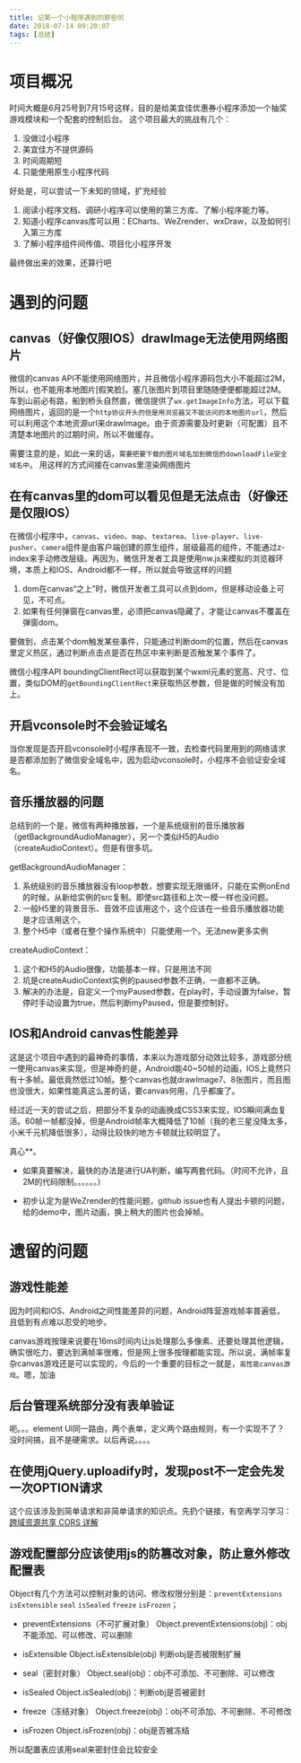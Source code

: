 ```yaml
---
title: 记第一个小程序遇到的那些坑
date: 2018-07-14 09:20:07
tags: [总结]
---
```


# 项目概况

时间大概是6月25号到7月15号这样，目的是给美宜佳优惠券小程序添加一个抽奖游戏模块和一个配套的控制后台。 
这个项目最大的挑战有几个：
1. 没做过小程序
2. 美宜佳方不提供源码
3. 时间周期短
4. 只能使用原生小程序代码

好处是，可以尝试一下未知的领域，扩充经验
1. 阅读小程序文档、调研小程序可以使用的第三方库、了解小程序能力等。
2. 知道小程序canvas库可以用：ECharts、WeZrender、wxDraw，以及如何引入第三方库
3. 了解小程序组件间传值、项目化小程序开发

最终做出来的效果，还算行吧

# 遇到的问题

## canvas（好像仅限IOS）drawImage无法使用网络图片

微信的canvas API不能使用网络图片，并且微信小程序源码包大小不能超过2M，所以，也不能用本地图片[假笑脸]。塞几张图片到项目里随随便便都能超过2M。
车到山前必有路，船到桥头自然直，微信提供了`wx.getImageInfo`方法，可以下载网络图片，返回的是一个`http协议开头的但是用浏览器又不能访问的本地图片url`，然后可以利用这个本地资源url来drawImage。由于资源需要及时更新（可配置）且不清楚本地图片的过期时间，所以不做缓存。

需要注意的是，如此一来的话，`需要把要下载的图片域名加到微信的downloadFile安全域名中`。
用这样的方式间接在canvas里渲染网络图片


## 在有canvas里的dom可以看见但是无法点击（好像还是仅限IOS）

在微信小程序中，`canvas`、`video`、`map`、`textarea`、`live-player`、`live-pusher`、`camera`组件是由客户端创建的原生组件，层级最高的组件，不能通过z-index来手动修改层级。再因为，微信开发者工具是使用nw.js来模拟的浏览器环境，本质上和IOS、Android都不一样，所以就会导致这样的问题
1. dom在canvas“之上”时，微信开发者工具可以点到dom，但是移动设备上可见，不可点。
2. 如果有任何弹窗在canvas里，必须把canvas隐藏了，才能让canvas不覆盖在弹窗dom。


要做到，点击某个dom触发某些事件，只能通过判断dom的位置，然后在canvas里定义热区，通过判断点击点是否在热区中来判断是否触发某个事件了。

微信小程序API boundingClientRect可以获取到某个wxml元素的宽高、尺寸、位置，类似DOM的`getBoundingClientRect`来获取热区参数，但是做的时候没有加上。


## 开启vconsole时不会验证域名

当你发现是否开启vconsole时小程序表现不一致，去检查代码里用到的网络请求是否都添加到了微信安全域名中，因为启动vconsole时，小程序不会验证安全域名。


## 音乐播放器的问题

总结到的一个是，微信有两种播放器，一个是系统级别的音乐播放器（getBackgroundAudioManager），另一个类似H5的Audio（createAudioContext）。但是有很多坑。

getBackgroundAudioManager：
1. 系统级别的音乐播放器没有loop参数，想要实现无限循环，只能在实例onEnd的时候，从新给实例的src复制。即使src路径和上次一模一样也没问题。
2. 一般H5里的背景音乐、音效不应该用这个，这个应该在一些音乐播放器功能是才应该用这个。
3. 整个H5中（或者在整个操作系统中）只能使用一个。无法new更多实例

createAudioContext：
1. 这个和H5的Audio很像，功能基本一样，只是用法不同
2. 坑是createAudioContext实例的paused参数不正确，一直都不正确。
3. 解决的办法是，自定义一个myPaused参数，在play时，手动设置为false，暂停时手动设置为true，然后判断myPaused，但是要控制好。


## IOS和Android canvas性能差异

这是这个项目中遇到的最神奇的事情，本来以为游戏部分动效比较多，游戏部分统一使用canvas来实现，但是神奇的是，Android能40~50帧的动画，IOS上竟然只有十多帧。最低竟然低过10帧。整个canvas也就drawImage7、8张图片，而且图也没很大，如果性能真这么差的话，要canvas何用，几乎都废了。

经过近一天的尝试之后，把部分不复杂的动画换成CSS3来实现，IOS瞬间满血复活。60帧一帧都没掉，但是Android帧率大概降低了10帧（我的老三星没降太多，小米千元机降低很多），动得比较快的地方卡顿就比较明显了。

真心\*\*。

* 如果真要解决，最快的办法是进行UA判断，编写两套代码。（时间不允许，且2M的代码限制。。。。。。）

* 初步认定为是WeZrender的性能问题，github issue也有人提出卡顿的问题，给的demo中，图片动画，换上稍大的图片也会掉帧。

# 遗留的问题

## 游戏性能差

因为时间和IOS、Android之间性能差异的问题，Android阵营游戏帧率普遍低，且低到有点难以忍受的地步。

canvas游戏按理来说要在16ms时间内让js处理那么多像素、还要处理其他逻辑，确实很吃力，要达到满帧率很难，但是网上很多按理都能实现。所以说，满帧率复杂canvas游戏还是可以实现的，今后的一个重要的目标之一就是，`高性能canvas游戏`。嗯，加油

## 后台管理系统部分没有表单验证

呃。。。element UI同一路由，两个表单，定义两个路由规则，有一个实现不了？没时间搞，且不是硬需求。以后再说。。。。

## 在使用jQuery.uploadify时，发现post不一定会先发一次OPTION请求

这个应该涉及到简单请求和非简单请求的知识点。先扔个链接，有空再学习学习：[跨域资源共享 CORS 详解](http://www.ruanyifeng.com/blog/2016/04/cors.html)

## 游戏配置部分应该使用js的防篡改对象，防止意外修改配置表

Object有几个方法可以控制对象的访问、修改权限分别是：`preventExtensions` `isExtensible` `seal` `isSealed` `freeze` `isFrozen`；

* preventExtensions（不可扩展对象）
	Object.preventExtensions(obj)：obj不能添加、可以修改、可以删除
	
* isExtensible
	Object.isExtensible(obj) 判断obj是否被限制扩展

* seal（密封对象）
	Object.seal(obj)：obj不可添加、不可删除、可以修改

* isSealed
	Object.isSealed(obj)：判断obj是否被密封

* freeze（冻结对象）
	Object.freeze(obj)：obj不可添加、不可删除、不可修改

* isFrozen
	Object.isFrozen(obj)：obj是否被冻结

所以配置表应该用seal来密封住会比较安全